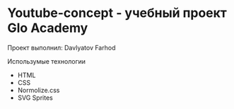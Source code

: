 # Youtube-concept - учебный проект Glo Academy
Проект выполнил: Davlyatov Farhod

Использумые технологии
- HTML
- CSS
- Normolize.css
- SVG Sprites
